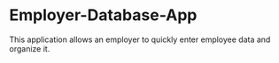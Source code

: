 # Employer-Database-App
This application allows an employer to quickly enter employee data and organize it.  
